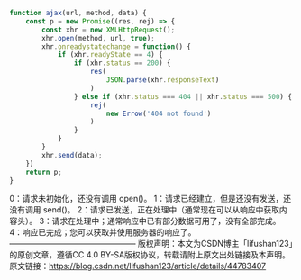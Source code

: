 ```js
function ajax(url, method, data) {
    const p = new Promise((res, rej) => {
        const xhr = new XMLHttpRequest();
        xhr.open(method, url, true);
        xhr.onreadystatechange = function() {
            if (xhr.readyState == 4) {
                if (xhr.status == 200) {
                    res(
                        JSON.parse(xhr.responseText)
                    )
                } else if (xhr.status === 404 || xhr.status === 500) {
                    rej(
                        new Errow('404 not found')
                    )
                }
            }
        }
        xhr.send(data);
    })
    return p;
}
```

 0：请求未初始化，还没有调用 open()。 1：请求已经建立，但是还没有发送，还没有调用 send()。 2：请求已发送，正在处理中（通常现在可以从响应中获取内容头）。 3：请求在处理中；通常响应中已有部分数据可用了，没有全部完成。 4：响应已完成；您可以获取并使用服务器的响应了。
————————————————
版权声明：本文为CSDN博主「lifushan123」的原创文章，遵循CC 4.0 BY-SA版权协议，转载请附上原文出处链接及本声明。
原文链接：https://blog.csdn.net/lifushan123/article/details/44783407